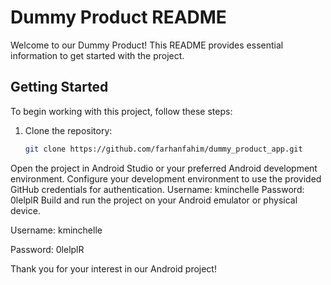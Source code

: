# Dummy Product README

Welcome to our Dummy Product! This README provides essential information to get started with the project.

## Getting Started

To begin working with this project, follow these steps:

1. Clone the repository:

   ```bash
   git clone https://github.com/farhanfahim/dummy_product_app.git
Open the project in Android Studio or your preferred Android development environment.
Configure your development environment to use the provided GitHub credentials for authentication.
Username: kminchelle
Password: 0lelplR
Build and run the project on your Android emulator or physical device.

Username: kminchelle

Password: 0lelplR

Thank you for your interest in our Android project!
